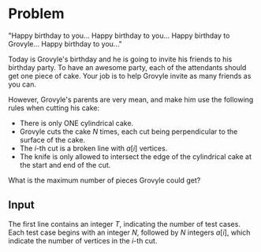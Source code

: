 # Problem

"Happy birthday to you... Happy birthday to you... Happy birthday to Grovyle... Happy birthday to you..."

Today is Grovyle's birthday and he is going to invite his friends to his birthday party. To have an awesome party, each of the attendants should get one piece of cake. Your job is to help Grovyle invite as many friends as you can.

However, Grovyle's parents are very mean, and make him use the following rules when cutting his cake:

- There is only ONE cylindrical cake.
- Grovyle cuts the cake $N$ times, each cut being perpendicular to the surface of the cake.
- The $i$-th cut is a broken line with $a[i]$ vertices.
- The knife is only allowed to intersect the edge of the cylindrical cake at the start and end of the cut.

What is the maximum number of pieces Grovyle could get?

## Input

The first line contains an integer $T$, indicating the number of test cases.  
Each test case begins with an integer $N$, followed by $N$ integers $a[i]$, which indicate the number of vertices in the $i$-th cut.
